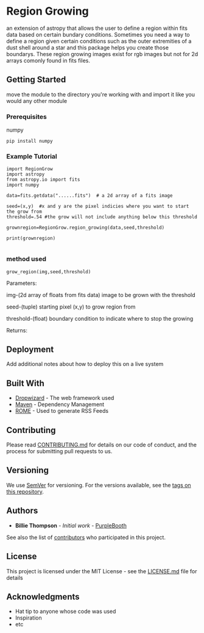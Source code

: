 # Region Growing

an extension of astropy that allows the user to define a region within fits data based on certain bundary conditions.  Sometimes you need a way to define a region given certain conditions such as the outer extremities of a dust shell around a star and this package helps you create those boundarys. These region growing images exist for rgb images but not for 2d arrays comonly found in fits files.



## Getting Started

move the module to the directory you're working with and import it like you would any other module

### Prerequisites

numpy

```
pip install numpy
```


### Example Tutorial
```
import RegionGrow
import astropy
from astropy.io import fits
import numpy

data=fits.getdata("......fits")  # a 2d array of a fits image

seed=(x,y)  #x and y are the pixel indicies where you want to start the grow from
threshold=.54 #the grow will not include anything below this threshold

grownregion=RegionGrow.region_growing(data,seed,threshold)

print(grownregion)


```

### method used

```
grow_region(img,seed,threshold)
```
Parameters:

  img-(2d array of floats from fits data) image to be grown with the threshold
  
  seed-(tuple) starting pixel (x,y) to grow region from
  
  threshold-(float) boundary condition to indicate where to stop the growing
  
Returns:

  

## Deployment

Add additional notes about how to deploy this on a live system

## Built With

* [Dropwizard](http://www.dropwizard.io/1.0.2/docs/) - The web framework used
* [Maven](https://maven.apache.org/) - Dependency Management
* [ROME](https://rometools.github.io/rome/) - Used to generate RSS Feeds

## Contributing

Please read [CONTRIBUTING.md](https://gist.github.com/PurpleBooth/b24679402957c63ec426) for details on our code of conduct, and the process for submitting pull requests to us.

## Versioning

We use [SemVer](http://semver.org/) for versioning. For the versions available, see the [tags on this repository](https://github.com/your/project/tags). 

## Authors

* **Billie Thompson** - *Initial work* - [PurpleBooth](https://github.com/PurpleBooth)

See also the list of [contributors](https://github.com/your/project/contributors) who participated in this project.

## License

This project is licensed under the MIT License - see the [LICENSE.md](LICENSE.md) file for details

## Acknowledgments

* Hat tip to anyone whose code was used
* Inspiration
* etc 
